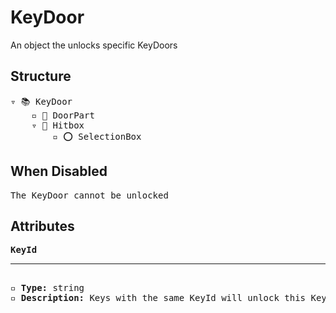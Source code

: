 # KeyDoor

An object the unlocks specific KeyDoors

## Structure
<pre>
▿ 📚 KeyDoor
    ▫️ 🔲 DoorPart  
    ▿ 🔲 Hitbox 
        ▫️ ⭕️ SelectionBox
</pre>

## When Disabled
<pre>
The KeyDoor cannot be unlocked
</pre>

## Attributes
<pre>
<b>KeyId</b>  
<hr>
▫️ <b>Type:</b> string  
▫️ <b>Description:</b> Keys with the same KeyId will unlock this KeyDoor
</pre>
